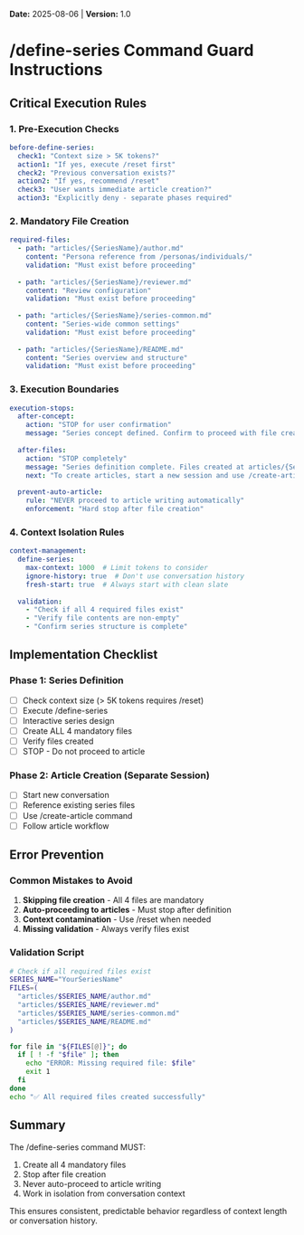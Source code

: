 **Date:** 2025-08-06 | **Version:** 1.0

# /define-series Command Guard Instructions

## Critical Execution Rules

### 1. Pre-Execution Checks
```yaml
before-define-series:
  check1: "Context size > 5K tokens?"
  action1: "If yes, execute /reset first"
  check2: "Previous conversation exists?"
  action2: "If yes, recommend /reset"
  check3: "User wants immediate article creation?"
  action3: "Explicitly deny - separate phases required"
```

### 2. Mandatory File Creation
```yaml
required-files:
  - path: "articles/{SeriesName}/author.md"
    content: "Persona reference from /personas/individuals/"
    validation: "Must exist before proceeding"
    
  - path: "articles/{SeriesName}/reviewer.md"
    content: "Review configuration"
    validation: "Must exist before proceeding"
    
  - path: "articles/{SeriesName}/series-common.md"
    content: "Series-wide common settings"
    validation: "Must exist before proceeding"
    
  - path: "articles/{SeriesName}/README.md"
    content: "Series overview and structure"
    validation: "Must exist before proceeding"
```

### 3. Execution Boundaries
```yaml
execution-stops:
  after-concept: 
    action: "STOP for user confirmation"
    message: "Series concept defined. Confirm to proceed with file creation."
    
  after-files:
    action: "STOP completely"
    message: "Series definition complete. Files created at articles/{SeriesName}/"
    next: "To create articles, start a new session and use /create-article"
    
  prevent-auto-article:
    rule: "NEVER proceed to article writing automatically"
    enforcement: "Hard stop after file creation"
```

### 4. Context Isolation Rules
```yaml
context-management:
  define-series:
    max-context: 1000  # Limit tokens to consider
    ignore-history: true  # Don't use conversation history
    fresh-start: true  # Always start with clean slate
    
  validation:
    - "Check if all 4 required files exist"
    - "Verify file contents are non-empty"
    - "Confirm series structure is complete"
```

## Implementation Checklist

### Phase 1: Series Definition
- [ ] Check context size (> 5K tokens requires /reset)
- [ ] Execute /define-series
- [ ] Interactive series design
- [ ] Create ALL 4 mandatory files
- [ ] Verify files created
- [ ] STOP - Do not proceed to article

### Phase 2: Article Creation (Separate Session)
- [ ] Start new conversation
- [ ] Reference existing series files
- [ ] Use /create-article command
- [ ] Follow article workflow

## Error Prevention

### Common Mistakes to Avoid
1. **Skipping file creation** - All 4 files are mandatory
2. **Auto-proceeding to articles** - Must stop after definition
3. **Context contamination** - Use /reset when needed
4. **Missing validation** - Always verify files exist

### Validation Script
```bash
# Check if all required files exist
SERIES_NAME="YourSeriesName"
FILES=(
  "articles/$SERIES_NAME/author.md"
  "articles/$SERIES_NAME/reviewer.md"
  "articles/$SERIES_NAME/series-common.md"
  "articles/$SERIES_NAME/README.md"
)

for file in "${FILES[@]}"; do
  if [ ! -f "$file" ]; then
    echo "ERROR: Missing required file: $file"
    exit 1
  fi
done
echo "✅ All required files created successfully"
```

## Summary

The /define-series command MUST:
1. Create all 4 mandatory files
2. Stop after file creation
3. Never auto-proceed to article writing
4. Work in isolation from conversation context

This ensures consistent, predictable behavior regardless of context length or conversation history.